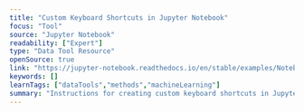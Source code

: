 ```yaml
---
title: "Custom Keyboard Shortcuts in Jupyter Notebook"
focus: "Tool"
source: "Jupyter Notebook"
readability: ["Expert"]
type: "Data Tool Resource"
openSource: true
link: "https://jupyter-notebook.readthedocs.io/en/stable/examples/Notebook/Custom%20Keyboard%20Shortcuts.html"
keywords: []
learnTags: ["dataTools","methods","machineLearning"]
summary: "Instructions for creating custom keyboard shortcuts in Jupyter Notebook. "
---
```

